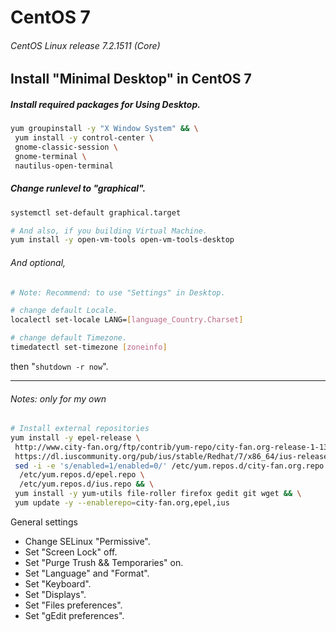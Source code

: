 # CentOS 7
###### CentOS Linux release 7.2.1511 (Core)
## Install "Minimal Desktop" in CentOS 7
##### Install required packages for Using Desktop.
```bash
yum groupinstall -y "X Window System" && \
 yum install -y control-center \
 gnome-classic-session \
 gnome-terminal \
 nautilus-open-terminal
```
##### Change runlevel to "graphical".
```bash
systemctl set-default graphical.target

# And also, if you building Virtual Machine.
yum install -y open-vm-tools open-vm-tools-desktop
```
###### And optional,

```bash
# Note: Recommend: to use "Settings" in Desktop.

# change default Locale.
localectl set-locale LANG=[language_Country.Charset]

# change default Timezone.
timedatectl set-timezone [zoneinfo]
```
then "`shutdown -r now`".

---
###### Notes: only for my own
```bash
# Install external repositories
yum install -y epel-release \
 http://www.city-fan.org/ftp/contrib/yum-repo/city-fan.org-release-1-13.rhel7.noarch.rpm \
 https://dl.iuscommunity.org/pub/ius/stable/Redhat/7/x86_64/ius-release-1.0-14.ius.el7.noarch.rpm && \
 sed -i -e 's/enabled=1/enabled=0/' /etc/yum.repos.d/city-fan.org.repo \
  /etc/yum.repos.d/epel.repo \
  /etc/yum.repos.d/ius.repo && \
 yum install -y yum-utils file-roller firefox gedit git wget && \
 yum update -y --enablerepo=city-fan.org,epel,ius
```

General settings
+ Change SELinux "Permissive".
+ Set "Screen Lock" off.
+ Set "Purge Trush && Temporaries" on.
+ Set "Language" and "Format".
+ Set "Keyboard".
+ Set "Displays".
+ Set "Files preferences". 
+ Set "gEdit preferences".
